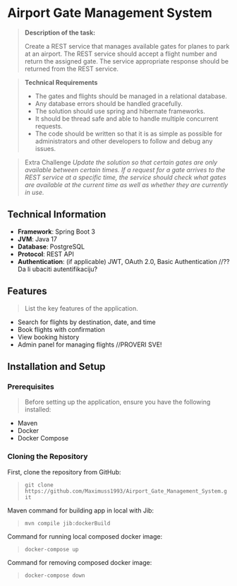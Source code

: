 # **Airport Gate Management System**

> **Description of the task:**
> 
> Create a REST service that manages available gates for planes to park at an airport. 
> The REST service should accept a flight number and return the assigned gate. 
> The service appropriate response should be returned from the REST service.

> **Technical Requirements**
> - The gates and flights should be managed in a relational database.
>- Any database errors should be handled gracefully.
> - The solution should use spring and hibernate frameworks.
> - It should be thread safe and able to handle multiple concurrent requests.
> - The code should be written so that it is as simple as possible for 
> administrators and other developers to follow and debug any issues.

> Extra Challenge
*Update the solution so that certain gates are only available between certain times. If a
request for a gate arrives to the REST service at a specific time, the service should check
what gates are available at the current time as well as whether they are currently
in use.*

## Technical Information
- **Framework**: Spring Boot 3
- **JVM**: Java 17
- **Database**: PostgreSQL
- **Protocol**: REST API
- **Authentication**: (if applicable) JWT, OAuth 2.0, Basic Authentication 
//?? Da li ubaciti autentifikaciju?

## Features
> List the key features of the application.
- Search for flights by destination, date, and time
- Book flights with confirmation
- View booking history
- Admin panel for managing flights
//PROVERI SVE!

## Installation and Setup

### Prerequisites
> Before setting up the application, ensure you have the following installed:
- Maven
- Docker
- Docker Compose

### Cloning the Repository

First, clone the repository from GitHub:
> `git clone https://github.com/Maximuss1993/Airport_Gate_Management_System.git`

Maven command for building app in local with Jib:
> `mvn compile jib:dockerBuild`

Command for running local composed docker image:
> `docker-compose up`

Command for removing composed docker image:
> `docker-compose down`